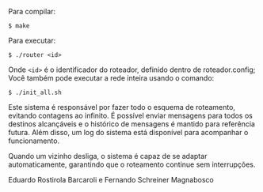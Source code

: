 Para compilar:

    $ make

Para executar:

    $ ./router <id>

Onde `<id>` é o identificador do roteador, definido dentro de roteador.config;
Você também pode executar a rede inteira usando o comando:

    $ ./init_all.sh


Este sistema é responsável por fazer todo o esquema de roteamento, evitando contagens ao infinito. É possível enviar mensagens para todos os destinos alcançáveis e o histórico de mensagens é mantido para referência futura. Além disso, um log do sistema está disponível para acompanhar o funcionamento.

Quando um vizinho desliga, o sistema é capaz de se adaptar automaticamente, garantindo que o roteamento continue sem interrupções.


Eduardo Rostirola Barcaroli e Fernando Schreiner Magnabosco
